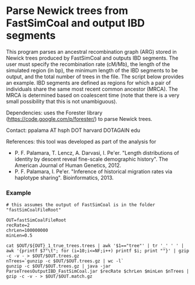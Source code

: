 # Parse Newick trees from FastSimCoal and output IBD segments

This program parses an ancestral recombination graph (ARG) stored in Newick trees produced by FastSimCoal and outputs IBD segments. The user must specify the recombination rate (cM/Mb), the length of the simulated region (in bp), the minimum length of the IBD segments to be output, and the total number of trees in the file. The script below provides an example. IBD segments are defined as regions for which a pair of individuals share the same most recent common ancestor (MRCA). The MRCA is determined based on coalescent time (note that there is a very small possibility that this is not unambiguous).

Dependencies: uses the Forester library (https://code.google.com/p/forester/) to parse Newick trees.

Contact: ppalama AT hsph DOT harvard DOTAGAIN edu

References: this tool was developed as part of the analysis for
- P. F. Palamara, T. Lencz, A. Darvasi, I. Pe'er. "Length distributions of identity by descent reveal fine-scale demographic history". The American Journal of Human Genetics, 2012.
- P. F. Palamara, I. Pe'er. "Inference of historical migration rates via haplotype sharing". Bioinformatics, 2013.

### Example
    # this assumes the output of FastSimCoal is in the folder "fastSimCoalFileRoot"

    OUT=fastSimCoalFileRoot
    recRate=2
    chrLen=100000000
    minLen=0.5

    cat $OUT/${OUT}_1_true_trees.trees | awk '$1=="tree"' | tr '_' ' ' | awk '{printf $7"\t"; for (i=10;i<=NF;i++) printf $i; print ""}' | gzip -c -v - > $OUT/$OUT.trees.gz
    nTrees=`gunzip -c $OUT/$OUT.trees.gz | wc -l`
    gunzip -c $OUT/$OUT.trees.gz | java -jar ParseTreesOutputIBD_FastSimCoal.jar $recRate $chrLen $minLen $nTrees | gzip -c -v - > $OUT/$OUT.match.gz
